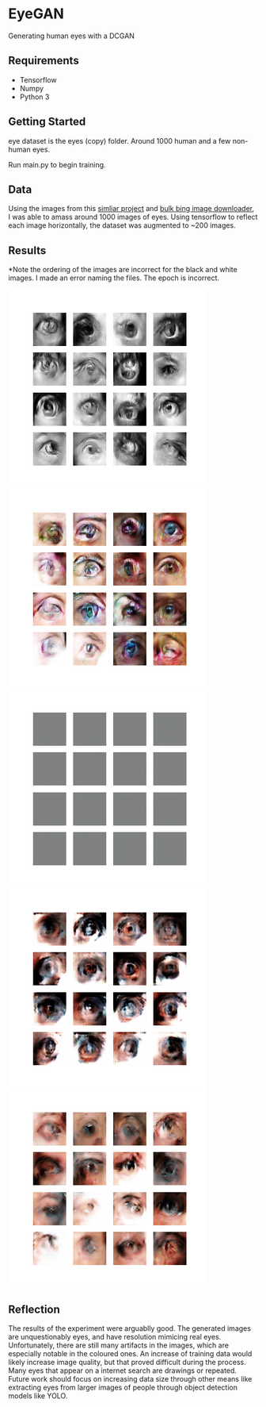 # EyeGAN

Generating human eyes with a DCGAN

## Requirements
- Tensorflow
- Numpy
- Python 3

## Getting Started
eye dataset is the eyes (copy) folder. Around 1000 human and a few non-human eyes.

Run main.py to begin training.

## Data
Using the images from this [simliar project](https://github.com/aaaa-trsh/Eye-DCGAN/)
and [bulk bing image downloader](https://github.com/ostrolucky/Bulk-Bing-Image-downloader),
I was able to amass around 1000 images of eyes. Using tensorflow to reflect each image horizontally, the dataset was augmented to ~200 images.

## Results
*Note the ordering of the images are incorrect for the black and white images. 
I made an error naming the files. The epoch is incorrect.

![Final_bw](training_images_bw_3_p3/image_at_epoch_824.png)
![Final_c](training_images_c_p5/image_at_epoch_0350.png)
![Gif](dcgan_c_p1.gif)
![Gif](dcgan_c_p2.gif)
![Gif](dcgan_c_p3.gif)

## Reflection
The results of the experiment were arguablly good. The generated images are unquestionably eyes, and have resolution mimicing real eyes. Unfortunately, there are still many artifacts in the images, which are especially notable in the coloured ones. An increase of training data would likely increase image quality, but that proved difficult during the process. Many eyes that appear on a internet search are drawings or repeated. Future work should focus on increasing data size through other means like extracting eyes from larger images of people through object detection models like YOLO.
